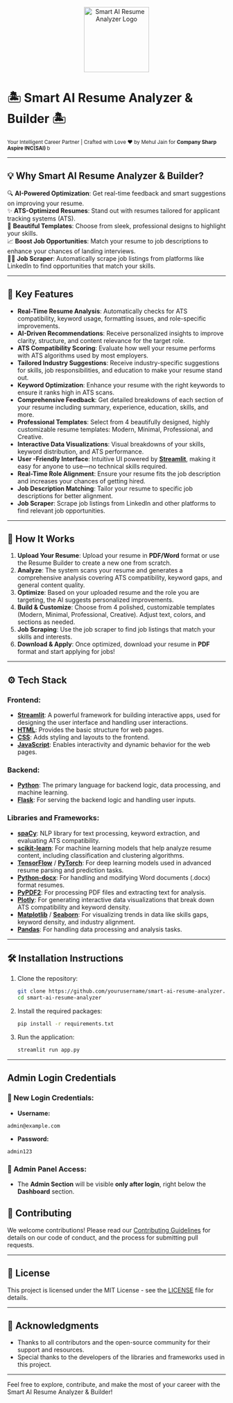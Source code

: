 <p align="center">
  <img src="https://github.com/user-attachments/assets/76906dbc-343d-4267-ace5-048d428fff42" width="150px" alt="Smart AI Resume Analyzer Logo"/>
  <h1>🏝️ Smart AI Resume Analyzer & Builder 🏝️</h1>
  <p><small>Your Intelligent Career Partner | Crafted with Love ❤️ by Mehul Jain for <b> Company Sharp Aspire INC(SAI) </b>b</small></p>
</p>

---

## 💡 **Why Smart AI Resume Analyzer & Builder?**

🔍 **AI-Powered Optimization**: Get real-time feedback and smart suggestions on improving your resume.  
✨ **ATS-Optimized Resumes**: Stand out with resumes tailored for applicant tracking systems (ATS).  
🎨 **Beautiful Templates**: Choose from sleek, professional designs to highlight your skills.  
📈 **Boost Job Opportunities**: Match your resume to job descriptions to enhance your chances of landing interviews.  
🧑‍💻 **Job Scraper**: Automatically scrape job listings from platforms like LinkedIn to find opportunities that match your skills.

---

## 🌟 **Key Features**

- **Real-Time Resume Analysis**: Automatically checks for ATS compatibility, keyword usage, formatting issues, and role-specific improvements.
- **AI-Driven Recommendations**: Receive personalized insights to improve clarity, structure, and content relevance for the target role.
- **ATS Compatibility Scoring**: Evaluate how well your resume performs with ATS algorithms used by most employers.
- **Tailored Industry Suggestions**: Receive industry-specific suggestions for skills, job responsibilities, and education to make your resume stand out.
- **Keyword Optimization**: Enhance your resume with the right keywords to ensure it ranks high in ATS scans.
- **Comprehensive Feedback**: Get detailed breakdowns of each section of your resume including summary, experience, education, skills, and more.
- **Professional Templates**: Select from 4 beautifully designed, highly customizable resume templates: Modern, Minimal, Professional, and Creative.
- **Interactive Data Visualizations**: Visual breakdowns of your skills, keyword distribution, and ATS performance.
- **User -Friendly Interface**: Intuitive UI powered by **[Streamlit](https://streamlit.io/)**, making it easy for anyone to use—no technical skills required.
- **Real-Time Role Alignment**: Ensure your resume fits the job description and increases your chances of getting hired.
- **Job Description Matching**: Tailor your resume to specific job descriptions for better alignment.
- **Job Scraper**: Scrape job listings from LinkedIn and other platforms to find relevant job opportunities.

---

## 🚀 **How It Works**

1. **Upload Your Resume**: Upload your resume in **PDF/Word** format or use the Resume Builder to create a new one from scratch.
2. **Analyze**: The system scans your resume and generates a comprehensive analysis covering ATS compatibility, keyword gaps, and general content quality.
3. **Optimize**: Based on your uploaded resume and the role you are targeting, the AI suggests personalized improvements.
4. **Build & Customize**: Choose from 4 polished, customizable templates (Modern, Minimal, Professional, Creative). Adjust text, colors, and sections as needed.
5. **Job Scraping**: Use the job scraper to find job listings that match your skills and interests.
6. **Download & Apply**: Once optimized, download your resume in **PDF** format and start applying for jobs!

---

## ⚙️ **Tech Stack**

### Frontend:
- **[Streamlit](https://streamlit.io/)**: A powerful framework for building interactive apps, used for designing the user interface and handling user interactions.
- **[HTML](https://developer.mozilla.org/en-US/docs/Learn/HTML)**: Provides the basic structure for web pages.
- **[CSS](https://developer.mozilla.org/en-US/docs/Web/CSS)**: Adds styling and layouts to the frontend.
- **[JavaScript](https://developer.mozilla.org/en-US/docs/Learn/JavaScript)**: Enables interactivity and dynamic behavior for the web pages.

### Backend:
- **[Python](https://www.python.org/)**: The primary language for backend logic, data processing, and machine learning.
- **[Flask](https://flask.palletsprojects.com/en/2.0.x/)**: For serving the backend logic and handling user inputs.

### Libraries and Frameworks:
- **[spaCy](https://spacy.io/)**: NLP library for text processing, keyword extraction, and evaluating ATS compatibility.
- **[scikit-learn](https://scikit-learn.org/)**: For machine learning models that help analyze resume content, including classification and clustering algorithms.
- **[TensorFlow](https://www.tensorflow.org/)** / **[PyTorch](https://pytorch.org/)**: For deep learning models used in advanced resume parsing and prediction tasks.
- **[Python-docx](https://python-docx.readthedocs.io/en/latest/)**: For handling and modifying Word documents (.docx) format resumes.
- **[PyPDF2](https://pythonhosted.org/PyPDF2/)**: For processing PDF files and extracting text for analysis.
- **[Plotly](https://plotly.com/python/)**: For generating interactive data visualizations that break down ATS compatibility and keyword density.
- **[Matplotlib](https://matplotlib.org/)** / **[Seaborn](https://seaborn.pydata.org/)**: For visualizing trends in data like skills gaps, keyword density, and industry alignment.
- **[Pandas](https://pandas.pydata.org/)**: For handling data processing and analysis tasks.

---

## 🛠️ **Installation Instructions**

1. Clone the repository:
   ```bash
   git clone https://github.com/yourusername/smart-ai-resume-analyzer.git
   cd smart-ai-resume-analyzer
   ```
2. Install the required packages:
   ```bash
   pip install -r requirements.txt
   ```
3. Run the application:
   ```bash
   streamlit run app.py
   ```

---

## Admin Login Credentials

### 🔹 New Login Credentials:
   - **Username:**
```python3
admin@example.com
```
   - **Password:**
```python3
admin123
```

### 🔹 Admin Panel Access:
   - The **Admin Section** will be visible **only after login**, right below the **Dashboard** section.

## 📄 **Contributing**

We welcome contributions! Please read our [Contributing Guidelines](CONTRIBUTING.md) for details on our code of conduct, and the process for submitting pull requests.

---

## 📜 **License**

This project is licensed under the MIT License - see the [LICENSE](LICENSE) file for details.

---

## 🙏 **Acknowledgments**

- Thanks to all contributors and the open-source community for their support and resources.
- Special thanks to the developers of the libraries and frameworks used in this project.

---

Feel free to explore, contribute, and make the most of your career with the Smart AI Resume Analyzer & Builder!
